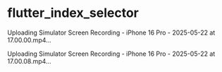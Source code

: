 # flutter_index_selector



Uploading Simulator Screen Recording - iPhone 16 Pro - 2025-05-22 at 17.00.00.mp4…



Uploading Simulator Screen Recording - iPhone 16 Pro - 2025-05-22 at 17.00.08.mp4…

